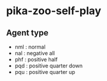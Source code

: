 # pika-zoo-self-play

## Agent type
* nml : normal
* nal : negative all
* phf : positive half
* pqd : positive quarter down
* pqu : positive quarter up